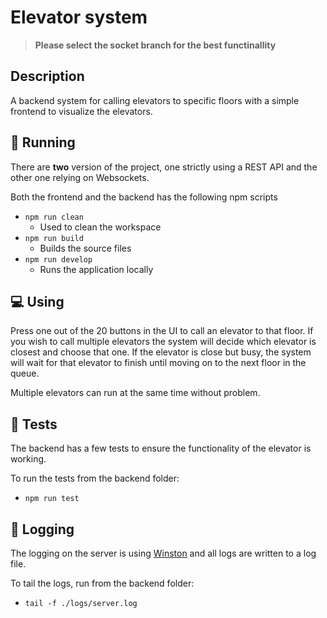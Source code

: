 # Elevator system
> **Please select the socket branch for the best functinallity**
## Description
A backend system for calling elevators to specific floors with a simple frontend to visualize the elevators.

## 🚀 Running
There are **two** version of the project, one strictly using a REST API and the other one relying on Websockets. 

Both the frontend and the backend has the following npm scripts
* `npm run clean`
    * Used to clean the workspace
* `npm run build`
    * Builds the source files
* `npm run develop`
    * Runs the application locally

## 💻 Using
Press one out of the 20 buttons in the UI to call an elevator to that floor. If you wish to call multiple elevators the system will decide which elevator is closest and choose that one. If the elevator is close but busy, the system will wait for that elevator to finish until moving on to the next floor in the queue. 

Multiple elevators can run at the same time without problem. 

## 🧪 Tests
The backend has a few tests to ensure the functionality of the elevator is working.

To run the tests from the backend folder:
* `npm run test`

## 📂 Logging
The logging on the server is using [Winston](https://github.com/winstonjs/winston) and all logs are written to a log file.

To tail the logs, run from the backend folder:
* `tail -f ./logs/server.log`
